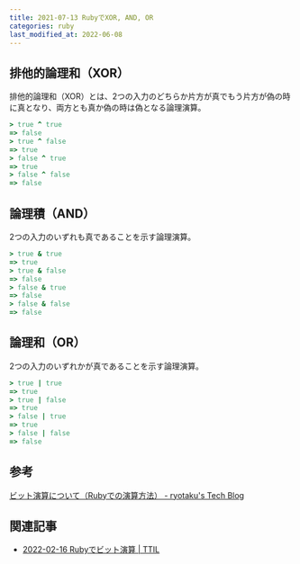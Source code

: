 ```yaml
---
title: 2021-07-13 RubyでXOR, AND, OR
categories: ruby
last_modified_at: 2022-06-08
---
```


## 排他的論理和（XOR）

排他的論理和（XOR）とは、2つの入力のどちらか片方が真でもう片方が偽の時に真となり、両方とも真か偽の時は偽となる論理演算。

```rb
> true ^ true
=> false
> true ^ false
=> true
> false ^ true
=> true
> false ^ false
=> false
```

## 論理積（AND）

2つの入力のいずれも真であることを示す論理演算。

```rb
> true & true
=> true
> true & false
=> false
> false & true
=> false
> false & false
=> false
```

## 論理和（OR）

2つの入力のいずれかが真であることを示す論理演算。

```rb
> true | true
=> true
> true | false
=> true
> false | true
=> true
> false | false
=> false
```

## 参考

[ビット演算について（Rubyでの演算方法） - ryotaku's Tech Blog](https://www.ryotaku.com/entry/2019/07/17/000000#%E8%AB%96%E7%90%86%E5%92%8COR)

## 関連記事

- [2022-02-16 Rubyでビット演算 \| TTIL](/2022-02-16)
